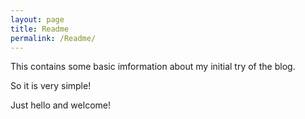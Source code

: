 ```yaml
---
layout: page
title: Readme
permalink: /Readme/
---
```


This contains some basic imformation about my initial try of the blog.

So it is very simple!

Just hello and welcome!
